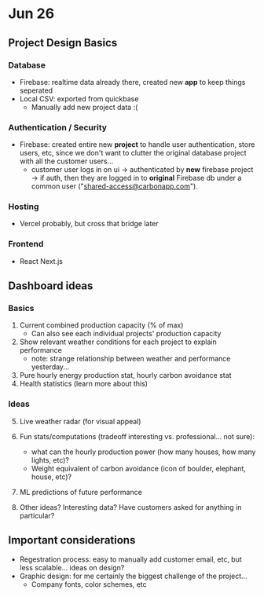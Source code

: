 # Jun 26

## Project Design Basics

### Database
- Firebase: realtime data already there, created new **app** to keep things seperated
- Local CSV: exported from quickbase
    - Manually add new project data :(

### Authentication / Security
- Firebase: created entire new **project** to handle user authentication, store users, etc, since we don't want to clutter the original database project with all the customer users... 
    - customer user logs in on ui -> authenticated by **new** firebase project -> if auth, then they are logged in to **original** Firebase db under a common user ("shared-access@carbonapp.com").

### Hosting
- Vercel probably, but cross that bridge later

### Frontend
- React Next.js



## Dashboard ideas

### Basics

1. Current combined production capacity (% of max) 
    - Can also see each individual projects' production capacity 
2. Show relevant weather conditions for each project to explain performance 
    - note: strange relationship between weather and performance yesterday...
3. Pure hourly energy production stat, hourly carbon avoidance stat
4. Health statistics (learn more about this)

### Ideas
5. Live weather radar (for visual appeal)
6. Fun stats/computations (tradeoff interesting vs. professional... not sure): 
    - what can the hourly production power (how many houses, how many lights, etc)? 
    - Weight equivalent of carbon avoidance (icon of boulder, elephant, house, etc)?

7. ML predictions of future performance

8. Other ideas? Interesting data? Have customers asked for anything in particular?


## Important considerations
* Regestration process: easy to manually add customer email, etc, but less scalable... ideas on design?
* Graphic design: for me certainly the biggest challenge of the project...
    - Company fonts, color schemes, etc





